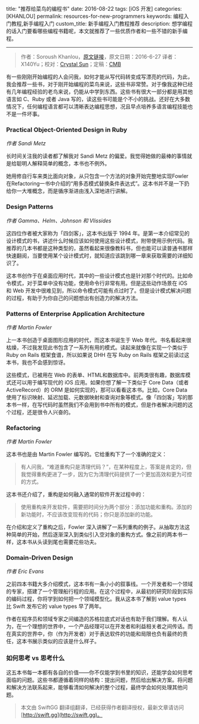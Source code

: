 title: "推荐给菜鸟的编程书"
date: 2016-08-22
tags: [iOS 开发]
categories: [KHANLOU]
permalink: resources-for-new-programmers
keywords: 编程入门教程,新手编程入门
custom_title: 新手编程入门教程推荐
description: 想学编程的话入门要看哪些编程书籍呢，本文就推荐了一些优质作者和一些不错的新手编程。

---
> 作者：Soroush Khanlou，[原文链接](http://khanlou.com/2016/06/resources-for-new-programmers/)，原文日期：2016-6-27
> 译者：X140Yu；校对：[Crystal Sun](http://www.jianshu.com/users/7a2d2cc38444/latest_articles)；定稿：[CMB](https://github.com/chenmingbiao)
  







<!--此处开始正文-->

有一些刚刚开始编程的人会问我，如何才能从写代码转变成写漂亮的代码，为此，我会推荐一些书，对于刚开始编程的菜鸟来说，这些书非常赞。对于像我这种已经有几年编程经验的老鸟来说，仍能从中学到东西。这些书有很大一部分都是用其他语言如 C、Ruby 或者 Java 写的，读这些书可能是个不小的挑战。还好在大多数情况下，任何编程语言都可以清晰表达编程思想，况且早点培养多语言编程技能也不是一件坏事。

<!--more-->

### Practical Object-Oriented Design in Ruby

*作者 Sandi Metz*

长时间关注我的读者都了解我对 Sandi Metz 的偏爱。我觉得她做的最棒的事情就是给聪明人解释简单的概念，本书也不例外。

她用修自行车来类比面向对象，从只包含一个方法的对象开始完整地实现Fowler在Refactoring一书中介绍的“用多态模式替换条件表达式”。这本书并不是一下扔给你一大堆概念，而是循序渐进由浅入深地进行讲解。

### Design Patterns

*作者 Gamma、Helm、Johnson 和 Vlissides*

这四位作者被大家称为「四剑客」，这本书出版于 1994 年。是第一本介绍常见的设计模式的书，讲述什么时候应该如何使用这些设计模式，附带使用示例代码。我推荐的几本书都是这种类型的，虽然看起来很像教科书，但也能可以读普通书那样快速翻阅，当要使用某个设计模式时，就知道应该跳到哪一章来获取需要的详细知识了。

这本书创作于在桌面应用时代，其中的一些设计模式也是针对那个时代的。比如命令模式，对于菜单中没有功能，使用命令行非常有用。但是这些动作场景在 iOS 和 Web 开发中很难见到，所以命令模式可能有点过时了。但是设计模式解决问题的过程，有助于为你自己的问题想出有创造力的解决方法。

### Patterns of Enterprise Application Architecture

*作者 Martin Fowler*

上一本书创造于桌面图形应用的时代，而这本书诞生于 Web 年代。书名看起来很枯燥，不过我发现此书包含了一系列有用的模式。读起来就像在实现一个类似于 Ruby on Rails 框架食谱，所以如果说 DHH 在写 Ruby on Rails 框架之前读过这本书，我也不会感到惊讶。

这些模式，已被用在 Web 的表单、HTML和数据库中。前两类很有趣，数据库模式还可以用于编写现代的 iOS 应用。如果你想了解一下类似于 Core Data（或者 ActiveRecord）的 ORM 是如何实现的，那可以看看这本书。比如，Core Data 使用了标识映射、延迟加载、元数据映射和查询对象等模式。像「四剑客」写的那本书一样，在写代码时虽然我们不会用到书中所有的模式，但是作者解决问题的这个过程，还是很令人兴奋的。

### Refactoring

*作者 Martin Fowler*

这本书也是由 Martin Fowler 编写的。它给重构下了一个准确的定义：

> 有人问我，“难道重构只是清理代码？”，在某种程度上，答案是肯定的，但我觉得重构更进了一步，因为它为清理代码提供了一个更加高效和更为可控的方式。

这本书还介绍了，重构是如何融入通常的软件开发过程中的：

> 使用重构来开发软件，需要把时间分为两个部分：添加功能和重构。添加的新功能时，不应该改变现有的代码；你只是添加新的功能。

在介绍和定义了重构之后，Fowler 深入讲解了一系列重构的例子。从抽取方法这种简单的开始，然后逐渐深入到类似引入空对象的重构方式。像之前的两本书一样，这本书从头读到尾也需要花些功夫。

### Domain-Driven Design

*作者 Eric Evans*

之前四本书籍大多介绍模式，这本书有一条小小的叙事线。一个开发者和一个领域的专家，搭建了一个管理船行程的应用。在这个过程中，从最初的研究阶段到实际的编码过程，你将学到如何把一个领域模型化。我从这本书了解到 value types 比 Swift 发布它的 value types 早了两年。

作者在程序员和领域专家之间编造的苏格拉底式对话也有助于我们理解。有人认为，在一个理想的世界中，一个产品经理可以在开发者和利益相关者之间传话。而在真实的世界中，你（作为开发者）对于表达软件的功能和局限也负有最终的责任，这本书展示类似的应该是什么样子。

### 如何思考 vs 思考什么

这五本书每一本都有各自的价值——你不仅能学到书里的知识，还能学会如何思考面临的问题。这些书都遵循着同样的结构：提出问题，然后给出解决方案。将问题和解决方法联系起来，能够看清如何解决的整个过程，最终学会如何处理其他问题。

> 本文由 SwiftGG 翻译组翻译，已经获得作者翻译授权，最新文章请访问 [http://swift.gg](http://swift.gg)。